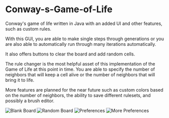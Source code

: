 Conway-s-Game-of-Life
=====================

Conway's game of life written in Java with an added UI and other features, such as custom rules.

With this GUI, you are able to make single steps through generations or you are also able to automatically run through many iterations automatically.

It also offers buttons to clear the board and add random cells.

The rule changer is the most helpful asset of this implementation of the Game of Life at this point in time. You are able to specify the number of neighbors that will keep a cell alive or the number of neighbors that will bring it to life. 

More features are planned for the near future such as custom colors based on the number of neighbors, the ability to save different rulesets, and possibly a brush editor. 

![Blank Board](https://github.com/tycoon177/Conway-s-Game-of-Life/blob/master/blank.PNG)
![Random Board](https://github.com/tycoon177/Conway-s-Game-of-Life/blob/master/random1000x1000.PNG)
![Preferences](https://github.com/tycoon177/Conway-s-Game-of-Life/blob/master/pref-1.PNG)
![More Preferences](https://github.com/tycoon177/Conway-s-Game-of-Life/blob/master/pref-2.PNG)


